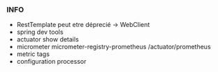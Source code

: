### INFO
- RestTemplate peut etre déprecié -> WebClient
- spring dev tools
- actuator show details
- micrometer micrometer-registry-prometheus /actuator/prometheus
- metric tags
- configuration processor